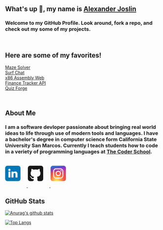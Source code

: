 ## **What's up 🤙, my name is [Alexander Joslin](http://www.alexanderjoslin.com/)**
### Welcome to my GitHub Profile.  Look around, fork a repo, and check out my some of my projects.

</br> 

## Here are some of my favorites!
[Maze Solver](https://maze-solver-js.herokuapp.com/)\
[Surf Chat](https://surf-chat-js.herokuapp.com/)\
[x86 Assembly Web](https://www.x86assemblycode.com/)\
[Finance Tracker API](https://finance-tracker-js.herokuapp.com/)\
[Quiz Forge](https://quiz-forge.herokuapp.com/)

</br> 

## About Me
### I am a software devloper passionate about bringing real world ideas to life through use of modern tools and languages.  I have a bachelor's degree in computer science form California State University San Marcos.  Currently I teach students how to code in a veriety of programming languages at [The Coder School](https://www.thecoderschool.com/).


<a href="https://www.linkedin.com/in/alexander-joslin/">
  <img src="./icons/linkedin.svg" style="margin: 20px 20px 20px 0px;" alt="Twitter" title="GitHub" width="50" />
</a>
<a href="https://github.com/echoaj/">
  <img src="./icons/github.svg" style="margin: 20px 20px 20px 0px;" alt="GitHub" title="GitHub" width="50" />
</a>
<a href="https://instagram.com/echoaj18/">
  <img src="./icons/instagram.svg" style="margin: 20px 20px 20px 0px;" alt="GitHub" title="GitHub" width="50" />
</a>

</br> 


## GitHub Stats 

[![Anurag's github stats](https://github-readme-stats.vercel.app/api?username=echoaj)](https://github.com/echoaj)

[![Top Langs](https://github-readme-stats.vercel.app/api/top-langs/?username=echoaj&layout=compact)](https://github.com/echoaj)
